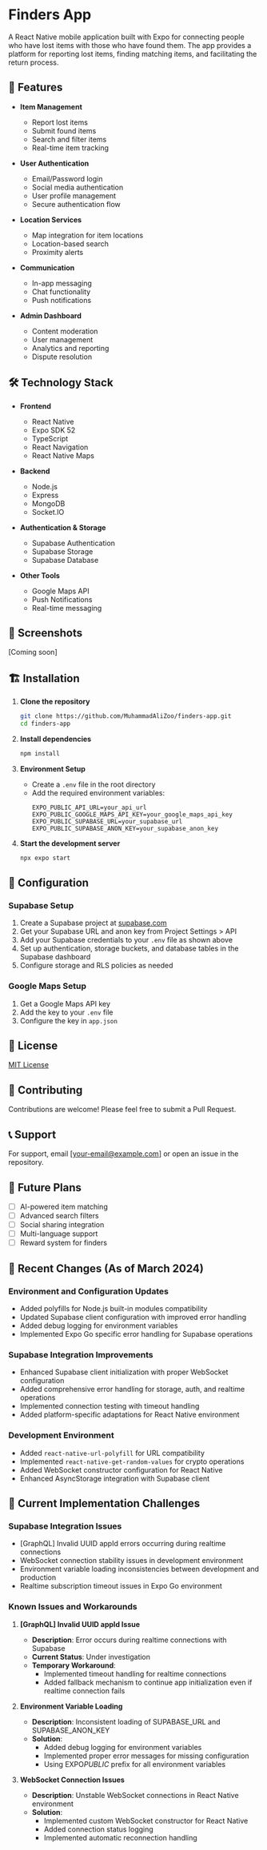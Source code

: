 # Finders App

A React Native mobile application built with Expo for connecting people who have lost items with those who have found them. The app provides a platform for reporting lost items, finding matching items, and facilitating the return process.

## 🚀 Features

- **Item Management**

  - Report lost items
  - Submit found items
  - Search and filter items
  - Real-time item tracking

- **User Authentication**

  - Email/Password login
  - Social media authentication
  - User profile management
  - Secure authentication flow

- **Location Services**

  - Map integration for item locations
  - Location-based search
  - Proximity alerts

- **Communication**

  - In-app messaging
  - Chat functionality
  - Push notifications

- **Admin Dashboard**
  - Content moderation
  - User management
  - Analytics and reporting
  - Dispute resolution

## 🛠 Technology Stack

- **Frontend**

  - React Native
  - Expo SDK 52
  - TypeScript
  - React Navigation
  - React Native Maps

- **Backend**

  - Node.js
  - Express
  - MongoDB
  - Socket.IO

- **Authentication & Storage**

  - Supabase Authentication
  - Supabase Storage
  - Supabase Database

- **Other Tools**
  - Google Maps API
  - Push Notifications
  - Real-time messaging

## 📱 Screenshots

[Coming soon]

## 🏗 Installation

1. **Clone the repository**

   ```bash
   git clone https://github.com/MuhammadAliZoo/finders-app.git
   cd finders-app
   ```

2. **Install dependencies**

   ```bash
   npm install
   ```

3. **Environment Setup**

   - Create a `.env` file in the root directory
   - Add the required environment variables:
     ```
     EXPO_PUBLIC_API_URL=your_api_url
     EXPO_PUBLIC_GOOGLE_MAPS_API_KEY=your_google_maps_api_key
     EXPO_PUBLIC_SUPABASE_URL=your_supabase_url
     EXPO_PUBLIC_SUPABASE_ANON_KEY=your_supabase_anon_key
     ```

4. **Start the development server**
   ```bash
   npx expo start
   ```

## 🔧 Configuration

### Supabase Setup

1. Create a Supabase project at [supabase.com](https://supabase.com)
2. Get your Supabase URL and anon key from Project Settings > API
3. Add your Supabase credentials to your `.env` file as shown above
4. Set up authentication, storage buckets, and database tables in the Supabase dashboard
5. Configure storage and RLS policies as needed

### Google Maps Setup

1. Get a Google Maps API key
2. Add the key to your `.env` file
3. Configure the key in `app.json`

## 📄 License

[MIT License](LICENSE)

## 👥 Contributing

Contributions are welcome! Please feel free to submit a Pull Request.

## 📞 Support

For support, email [your-email@example.com] or open an issue in the repository.

## 🔮 Future Plans

- [ ] AI-powered item matching
- [ ] Advanced search filters
- [ ] Social sharing integration
- [ ] Multi-language support
- [ ] Reward system for finders

## 🔄 Recent Changes (As of March 2024)

### Environment and Configuration Updates

- Added polyfills for Node.js built-in modules compatibility
- Updated Supabase client configuration with improved error handling
- Added debug logging for environment variables
- Implemented Expo Go specific error handling for Supabase operations

### Supabase Integration Improvements

- Enhanced Supabase client initialization with proper WebSocket configuration
- Added comprehensive error handling for storage, auth, and realtime operations
- Implemented connection testing with timeout handling
- Added platform-specific adaptations for React Native environment

### Development Environment

- Added `react-native-url-polyfill` for URL compatibility
- Implemented `react-native-get-random-values` for crypto operations
- Added WebSocket constructor configuration for React Native
- Enhanced AsyncStorage integration with Supabase client

## 🚧 Current Implementation Challenges

### Supabase Integration Issues

- [GraphQL] Invalid UUID appId errors occurring during realtime connections
- WebSocket connection stability issues in development environment
- Environment variable loading inconsistencies between development and production
- Realtime subscription timeout issues in Expo Go environment

### Known Issues and Workarounds

1. **[GraphQL] Invalid UUID appId Issue**

   - **Description**: Error occurs during realtime connections with Supabase
   - **Current Status**: Under investigation
   - **Temporary Workaround**:
     - Implemented timeout handling for realtime connections
     - Added fallback mechanism to continue app initialization even if realtime connection fails

2. **Environment Variable Loading**

   - **Description**: Inconsistent loading of SUPABASE_URL and SUPABASE_ANON_KEY
   - **Solution**:
     - Added debug logging for environment variables
     - Implemented proper error messages for missing configuration
     - Using EXPO*PUBLIC* prefix for all environment variables

3. **WebSocket Connection Issues**
   - **Description**: Unstable WebSocket connections in React Native environment
   - **Solution**:
     - Implemented custom WebSocket constructor for React Native
     - Added connection status logging
     - Implemented automatic reconnection handling
